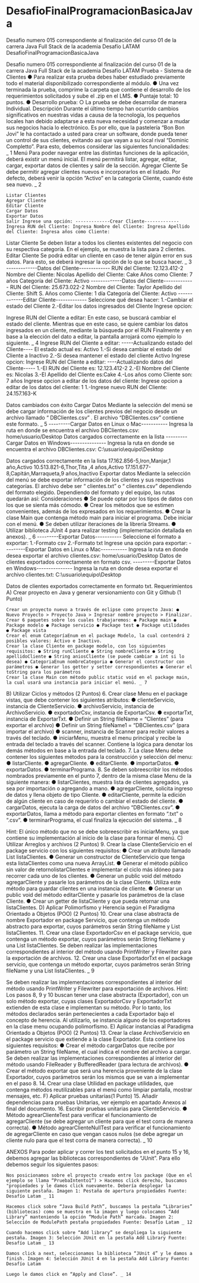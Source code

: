 # DesafioFinalProgramacionBasicaJava
Desafio numero 015 correspondiente al finalización del curso 01 de la carrera Java Full Stack de la academia Desafío LATAM
DesafioFinalProgramacionBasicaJava

Desafio numero 015 correspondiente al finalización del curso 01 de la carrera Java Full Stack de la academia Desafío LATAM Prueba - Sistema de Clientes ● Para realizar esta prueba debes haber estudiado previamente todo el material disponibilizado correspondiente al módulo. ● Una vez terminada la prueba, comprime la carpeta que contiene el desarrollo de los requerimientos solicitados y sube el .zip en el LMS. ● Puntaje total: 10 puntos. ● Desarrollo prueba: ○ La prueba se debe desarrollar de manera Individual. Descripción Durante el último tiempo han ocurrido cambios significativos en nuestras vidas a causa de la tecnología, los pequeños locales han debido adaptarse a esta nueva necesidad y comenzar a mudar sus negocios hacia lo electrónico. Es por ello, que la pastelería “Bon Bon Jovi” le ha contactado a usted para crear un software, donde pueda tener un control de sus clientes, evitando así que vayan a su local rival “Dominic Completto”. Para esto, debemos considerar las siguientes funcionalidades: _ 1 Menú Para poder navegar entre las distintas funciones de la aplicación, deberá existir un menú inicial. El menú permitirá listar, agregar, editar, cargar, exportar datos de clientes y salir de la sección. Agregar Cliente Se debe permitir agregar clientes nuevos e incorporarlos en el listado. Por defecto, deberá venir la opción ”Activo” en la categoría Cliente, cuando éste sea nuevo. _ 2

    Listar Clientes
    Agregar Cliente
    Editar Cliente
    Cargar Datos
    Exportar Datos
    Salir Ingrese una opción: -------------Crear Cliente------------- Ingresa RUN del Cliente: Ingresa Nombre del Cliente: Ingresa Apellido del Cliente: Ingresa años como Cliente:

Listar Cliente Se deben listar a todos los clientes existentes del negocio con su respectiva categoría. En el ejemplo, se muestra la lista para 2 clientes. Editar Cliente Se podrá editar un cliente en caso de tener algún error en sus datos. Para esto, se deberá ingresar la opción de lo que se busca hacer. _ 3
-------------Datos del Cliente------------- RUN del Cliente: 12.123.412-2 Nombre del Cliente: Nicolas Apellido del Cliente: Cake Años como Cliente: 7 años Categoría del Cliente: Activo
-------------Datos del Cliente------------- RUN del Cliente: 25.673.022-2 Nombre del Cliente: Taylor Apellido del Cliente: Shift S. Años como Cliente: 1 día Categoría del Cliente: Activo
-------------Editar Cliente------------- Seleccione qué desea hacer: 1.-Cambiar el estado del Cliente 2.-Editar los datos ingresados del Cliente Ingrese opcion:

Ingrese RUN del Cliente a editar: En este caso, se buscará cambiar el estado del cliente. Mientras que en este caso, se quiere cambiar los datos ingresados en un cliente, mediante la búsqueda por el RUN Finalmente y en base a la elección del dato a editar, la pantalla arrojará como ejemplo lo siguiente. _ 4
Ingrese RUN del Cliente a editar: -----Actualizando estado del Cliente---- El estado actual es: Activo 1.-Si desea cambiar el estado del Cliente a Inactivo 2.-Si desea mantener el estado del cliente Activo Ingrese opcion:
Ingrese RUN del Cliente a editar: ----Actualizando datos del Cliente----- 1.-El RUN del Cliente es: 12.123.412-2 2.-El Nombre del Cliente es: Nicolas 3.-El Apellido del Cliente es:Cake 4.-Los años como Cliente son: 7 años Ingrese opcion a editar de los datos del cliente:
Ingrese opcion a editar de los datos del cliente: 1
1.-Ingrese nuevo RUN del Cliente: 24.157.163-K

Datos cambiados con éxito Cargar Datos Mediante la selección del menú se debe cargar información de los clientes previos del negocio desde un archivo llamado “ DBClientes.csv” . El archivo “DBClientes.csv” contiene este formato. _ 5
---------Cargar Datos en Linux o Mac----------- Ingresa la ruta en donde se encuentra el archivo DBClientes.csv: home/usuario/Desktop
Datos cargados correctamente en la lista ---------Cargar Datos en Windows--------------- Ingresa la ruta en donde se encuentra el archivo DBClientes.csv: C:\usuario\equipo\Desktop

Datos cargados correctamente en la lista 17.162.856-5,Iron,Manjar,1 año,Activo 10.513.821-6,Thor,Tita ,4 años,Activo 17.151.677-8,Capitán,Marraqueta,9 años,Inactivo Exportar datos Mediante la selección del menú se debe exportar información de los clientes y sus respectivas categorías. El archivo debe ser “ clientes.txt” o “ clientes.csv” dependiendo del formato elegido. Dependiendo del formato y del equipo, las rutas quedarán así: Consideraciones ● Se puede optar por los tipos de datos con los que se sienta más cómodo. ● Crear los métodos que se estimen convenientes, además de los expresados en los requerimientos. ● Crear la clase Main que contenga método main para iniciar el programa. Debe iniciar con el menú. ● Se deben utilizar iteraciones de la librería Streams. ● Utilizar biblioteca JUnit 4 para realizar testing (implementación detallada en anexos). _ 6
---------Exportar Datos----------- Seleccione el formato a exportar: 1.-Formato csv 2.-Formato txt Ingrese una opción para exportar:
---------Exportar Datos en Linux o Mac----------- Ingresa la ruta en donde desea exportar el archivo clientes.csv: home/usuario/Desktop
Datos de clientes exportados correctamente en formato csv. ---------Exportar Datos en Windows--------------- Ingresa la ruta en donde desea exportar el archivo clientes.txt: C:\usuario\equipo\Desktop

Datos de clientes exportados correctamente en formato txt. Requerimientos A) Crear proyecto en Java y generar versionamiento con Git y Github (1 Punto)

    Crear un proyecto nuevo a través de eclipse como proyecto Java: ● Nuevo Proyecto > Proyecto Java > Ingresar nombre proyecto > Finalizar.
    Crear 6 paquetes sobre los cuales trabajaremos: ● Package main ● Package modelo ● Package servicio ● Package test ● Package utilidades ● Package vista
    Crear el enum CategoríaEnum en el package Modelo, la cual contendrá 2 posibles valores: Activo e Inactivo.
    Crear la clase Cliente en package modelo, con los siguientes requisitos: ● String runCliente ● String nombreCliente ● String apellidoCliente ● String aniosCliente (se puede cambiar a int si lo desea) ● CategoriaEnum nombreCategoria ● Generar el constructor con parámetros ● Generar los getter y setter correspondientes ● Generar el toString para los parámetros
    Crear la clase Main con método public static void en el package main, la cual usará una instancia para iniciar el menú. _ 7

B) Utilizar Ciclos y métodos (2 Puntos) 6. Crear clase Menu en el package vistas, que debe contener los siguientes atributos: ● clienteServicio, instancia de ClienteServicio. ● archivoServicio, instancia de ArchivoServicio. ● exportadorCsv, instancia de ExportarCsv. ● exportarTxt, instancia de ExportarTxt. ● Definir un String fileName = “Clientes” (para exportar el archivo) ● Definir un String fileName1 = “DBClientes.csv” (para importar el archivo) ● scanner, instancia de Scanner para recibir valores a través del teclado. ● iniciarMenu, muestra el menu principal y recibe la entrada del teclado a través del scanner. Contiene la lógica para denotar los demás métodos en base a la entrada del teclado. 7. La clase Menu debe contener los siguientes métodos para la construcción y selección del menu: ● listarCliente. ● agregarCliente. ● editarCliente. ● importarDatos. ● exportarDatos. ● terminarPrograma. 8. Se deben sobreescribir los métodos nombrados previamente en el punto 7, dentro de la misma clase Menu de la siguiente manera: ● listarClientes, muestra lista de clientes agregados, ya sea por importación o agregando a mano. ● agregarCliente, solicita ingreso de datos y llena objeto de tipo Cliente. ● editarCliente, permite la edición de algún cliente en caso de requerirlo o cambiar el estado del cliente. ● cargarDatos, ejecuta la carga de datos del archivo “DBClientes.csv”. ● exportarDatos, llama a método para exportar clientes en formato “.txt” o “.csv”. ● terminarPrograma, el cual finaliza la ejecución del sistema. _ 8

Hint: El único método que no se debe sobreescribir es iniciarMenu, ya que contiene su implementación al inicio de la clase para formar el menú. C) Utilizar Arreglos y archivos (2 Puntos) 9. Crear la clase ClienteServicio en el package servicio con los siguientes requisitos: ● Crear un atributo llamado List listaClientes. ● Generar un constructor de ClienteServicio que tenga esta listaClientes como una nueva ArrayList. ● Generar el método público sin valor de retornolistarClientes e implementar el ciclo más idóneo para recorrer cada uno de los clientes. ● Generar un public void del método agregarCliente y pasarle los parámetros de la clase Cliente. Utiliza este método para guardar clientes en una instancia de cliente. ● Generar un public void del método editarCliente y pasarle los parámetros de la clase Cliente. ● Crear un getter de listaCliente y que pueda retornar una listaClientes. D) Aplicar Polimorfismo y Herencia según el Paradigma Orientado a Objetos (POO) (2 Puntos) 10. Crear una clase abstracta de nombre Exportador en package Servicio, que contenga un método abstracto para exportar, cuyos parámetros serán String fileName y List listaClientes. 11. Crear una clase ExportadorCsv en el package servicio, que contenga un método exportar, cuyos parámetros serán String fileName y una List listaClientes. Se deben realizar las implementaciones correspondientes al interior del método usando PrintWriter y Filewriter para la exportación de archivos. 12. Crear una clase ExportadorTxt en el package servicio, que contenga un método exportar, cuyos parámetros serán String fileName y una List listaClientes. _ 9

Se deben realizar las implementaciones correspondientes al interior del método usando PrintWriter y Filewriter para exportación de archivos. Hint: Los pasos 8, 9 y 10 buscan tener una clase abstracta (Exportador), con un solo método exportar, cuyas clases ExportadorCsv y ExportadorTxt extienden de esta clase e implementan su método. Por lo tanto, los métodos declarados serán pertenecientes a cada Exportador bajo el concepto de herencia. Al utilizarlo, se instancia alguno de los exportadores en la clase menu ocupando polimorfismo. E) Aplicar instancias al Paradigma Orientado a Objetos (POO) (2 Puntos) 13. Crear la clase ArchivoServicio en el package servicio que extiende a la clase Exportador. Esta contiene los siguientes requisitos: ● Crear el método cargarDatos que recibe por parámetro un String fileName, el cual indica el nombre del archivo a cargar. Se deben realizar las implementaciones correspondientes al interior del método usando FileReader y BufferedReader (para lectura de archivos). ● Crear el método exportar que será una herencia proveniente de la clase Exportador, cuyos parámetros serán los mismos que se van a implementar en el paso 8. 14. Crear una clase Utilidad en package utilidades, que contenga métodos reutilizables para el menú como limpiar pantalla, mostrar mensajes, etc. F) Aplicar pruebas unitarias(1 Punto) 15. Añadir dependencias para pruebas Unitarias, ver ejemplo en apartado Anexos al final del documento. 16. Escribir pruebas unitarias para ClienteServicio. ● Método agrearClienteTest para verificar el funcionamiento de agregarCliente (se debe agregar un cliente para que el test corra de manera correcta). ● Método agrearClienteNullTest para verificar el funcionamiento de agregarCliente en caso que vengan casos nulos (se debe agregar un cliente nulo para que el test corra de manera correcta). _ 10

ANEXOS Para poder aplicar y correr los test solicitados en el punto 15 y 16, debemos agregar las bibliotecas correspondientes de “JUnit”. Para ello debemos seguir los siguientes pasos:

    Nos posicionamos sobre el proyecto creado entre los package (Que en el ejemplo se llama “PruebaIntento1”) > Hacemos click derecho, buscamos "propiedades y le damos click nuevamente. Debería desplegar la siguiente pestaña. Imagen 1: Pestaña de apertura propiedades Fuente: Desafío Latam _ 11

    Hacemos click sobre “Java Build Path”, buscamos la pestaña “Libraries” (bibliotecas) como se muestra en la imagen y luego colocamos “Add Library” manteniendo la opción “Module Path” marcada. Imagen 2: Selección de ModulePath pestaña propiedades Fuente: Desafío Latam _ 12

    Cuando hacemos click sobre “Add library” se despliega la siguiente pestaña. Imagen 3: Selección JUnit en la pestaña Add Library Fuente: Desafío Latam _ 13

    Damos click a next, seleccionamos la biblioteca “JUnit 4” y le damos a finish. Imagen 4: Selección JUnit 4 en la pestaña Add Library Fuente: Desafío Latam

    Luego le damos click en “Apply and Close”. _ 14
